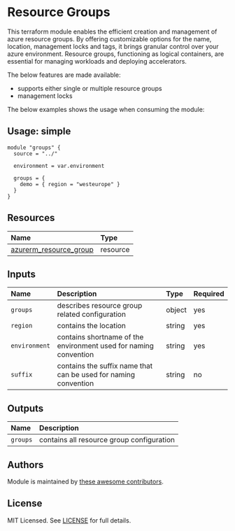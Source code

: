 # Resource Groups

This terraform module enables the efficient creation and management of azure resource groups. By offering customizable options for the name, location, management locks and tags, it brings granular control over your azure environment. Resource groups, functioning as logical containers, are essential for managing workloads and deploying accelerators.

The below features are made available:

- supports either single or multiple resource groups
- management locks

The below examples shows the usage when consuming the module:

## Usage: simple

```hcl
module "groups" {
  source = "../"

  environment = var.environment

  groups = {
    demo = { region = "westeurope" }
  }
}
```

## Resources

| Name | Type |
| :-- | :-- |
| [azurerm_resource_group](https://registry.terraform.io/providers/hashicorp/azurerm/latest/docs/resources/resource_group) | resource |

## Inputs

| Name | Description | Type | Required |
| :-- | :-- | :-- | :-- |
| `groups` | describes resource group related configuration | object | yes |
| `region` | contains the location | string | yes |
| `environment` | contains shortname of the environment used for naming convention | string | yes |
| `suffix` | contains the suffix name that can be used for naming convention | string | no |

## Outputs

| Name | Description |
| :-- | :-- |
| `groups` | contains all resource group configuration |

## Authors

Module is maintained by [these awesome contributors](https://github.com/cloudnationhq/az-cn-module-tf-rg/graphs/contributors).

## License

MIT Licensed. See [LICENSE](https://github.com/cloudnationhq/az-module-tf-vnet/blob/main/LICENSE) for full details.
